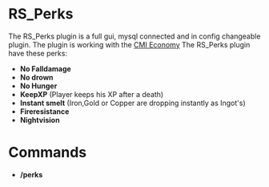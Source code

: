 # RS_Perks

The RS_Perks plugin is a full gui, mysql connected and in config changeable plugin.
The plugin is working with the <a href="https://www.spigotmc.org/resources/cmi-298-commands-insane-kits-portals-essentials-economy-mysql-sqlite-much-more.3742/">CMI Economy</a>
The RS_Perks plugin have these perks:

- **No Falldamage**
- **No drown**
- **No Hunger**
- **KeepXP** (Player keeps his XP after a death)
- **Instant smelt** (Iron,Gold or Copper are dropping instantly as Ingot's)
- **Fireresistance**
- **Nightvision**

# Commands

- **/perks**
